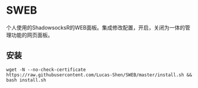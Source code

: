 # SWEB
个人使用的ShadowsocksR的WEB面板。集成修改配置，开启，关闭为一体的管理功能的网页面板。

## 安装

```
wget -N --no-check-certificate  https://raw.githubusercontent.com/Lucas-Shen/SWEB/master/install.sh && bash install.sh
```

